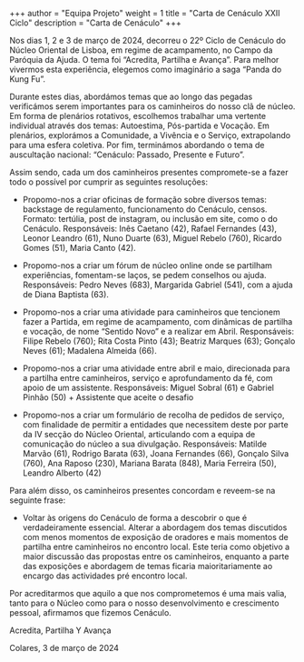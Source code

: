 +++
author = "Equipa Projeto"
weight = 1
title = "Carta de Cenáculo XXII Ciclo"
description = "Carta de Cenáculo"
+++

Nos dias 1, 2 e 3 de março de 2024, decorreu o 22º Ciclo de Cenáculo do Núcleo Oriental de Lisboa, em regime de acampamento, no Campo da Paróquia da Ajuda. O tema foi “Acredita, Partilha e Avança”. Para melhor vivermos esta experiência, elegemos como imaginário a saga “Panda do Kung Fu”.

Durante estes dias, abordámos temas que ao longo das pegadas verificámos serem importantes para os caminheiros do nosso clã de núcleo. Em forma de plenários rotativos, escolhemos trabalhar uma vertente individual através dos temas: Autoestima, Pós-partida e Vocação. Em plenários, explorámos a Comunidade, a Vivência e o Serviço, extrapolando para uma esfera coletiva. Por fim, terminámos abordando o tema de auscultação nacional: “Cenáculo: Passado, Presente e Futuro”. 

Assim sendo, cada um dos caminheiros presentes compromete-se a fazer todo o possível por cumprir as seguintes resoluções:

 - Propomo-nos a criar oficinas de formação sobre diversos temas: backstage de regulamento, funcionamento do Cenáculo, censos. Formato: tertúlia, post de instagram, ou inclusão em site, como o do Cenáculo. 
Responsáveis: Inês Caetano (42), Rafael Fernandes (43), Leonor Leandro (61), Nuno Duarte (63), Miguel Rebelo (760), Ricardo Gomes (51), Maria Canto (42).

 - Propomo-nos a criar um fórum de núcleo online onde se partilham experiências, fomentam-se laços, se pedem conselhos ou ajuda.
Responsáveis: Pedro Neves (683), Margarida Gabriel (541), com a ajuda de Diana Baptista (63). 

 - Propomo-nos a criar uma atividade para caminheiros que tencionem fazer a Partida, em regime de acampamento, com dinâmicas de partilha e vocação, de nome “Sentido Novo” e a realizar em Abril. 
Responsáveis: Filipe Rebelo (760); Rita Costa Pinto (43); Beatriz Marques (63); Gonçalo Neves (61); Madalena Almeida (66).

 - Propomo-nos a criar uma atividade entre abril e maio, direcionada para a partilha entre caminheiros, serviço e aprofundamento da fé, com apoio de um assistente.
Responsáveis: Miguel Sobral (61) e Gabriel Pinhão (50) + Assistente que aceite o desafio

 - Propomo-nos a criar um formulário de recolha de pedidos de serviço, com finalidade de permitir a entidades que necessitem deste por parte da IV secção do Núcleo Oriental, articulando com a equipa de comunicação do núcleo a sua divulgação. 
Responsáveis: Matilde Marvão (61), Rodrigo Barata (63), Joana Fernandes (66), Gonçalo Silva (760), Ana Raposo (230), Mariana Barata (848), Maria Ferreira (50), Leandro Alberto (42) 


Para além disso, os caminheiros presentes concordam e reveem-se na seguinte frase:

 - Voltar às origens do Cenáculo de forma a descobrir o que é verdadeiramente essencial. Alterar a abordagem dos temas discutidos com menos momentos de exposição de oradores e mais momentos de partilha entre caminheiros no encontro local. Este teria como objetivo a maior discussão das propostas entre os caminheiros, enquanto a parte das exposições e abordagem de temas ficaria maioritariamente ao encargo das actividades pré encontro local.

Por acreditarmos que aquilo a que nos comprometemos é uma mais
valia, tanto para o Núcleo como para o nosso desenvolvimento e crescimento
pessoal, afirmamos que fizemos Cenáculo.


Acredita, Partilha Y Avança


Colares, 3 de março de 2024